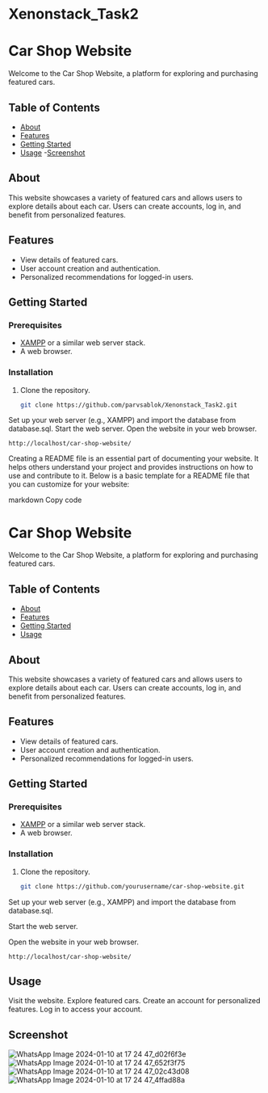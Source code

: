 # Xenonstack_Task2
# Car Shop Website

Welcome to the Car Shop Website, a platform for exploring and purchasing featured cars.

## Table of Contents

- [About](#about)
- [Features](#features)
- [Getting Started](#getting-started)
- [Usage](#usage)
-[Screenshot](#screenshot)
## About

This website showcases a variety of featured cars and allows users to explore details about each car. Users can create accounts, log in, and benefit from personalized features.

## Features

- View details of featured cars.
- User account creation and authentication.
- Personalized recommendations for logged-in users.

## Getting Started

### Prerequisites

- [XAMPP](https://www.apachefriends.org/index.html) or a similar web server stack.
- A web browser.

### Installation

1. Clone the repository.
   ```bash
   git clone https://github.com/parvsablok/Xenonstack_Task2.git
   ```
Set up your web server (e.g., XAMPP) and import the database from database.sql.
Start the web server.
Open the website in your web browser.
```
http://localhost/car-shop-website/
```

Creating a README file is an essential part of documenting your website. It helps others understand your project and provides instructions on how to use and contribute to it. Below is a basic template for a README file that you can customize for your website:

markdown
Copy code
# Car Shop Website

Welcome to the Car Shop Website, a platform for exploring and purchasing featured cars.

## Table of Contents

- [About](#about)
- [Features](#features)
- [Getting Started](#getting-started)
- [Usage](#usage)


## About

This website showcases a variety of featured cars and allows users to explore details about each car. Users can create accounts, log in, and benefit from personalized features.

## Features

- View details of featured cars.
- User account creation and authentication.
- Personalized recommendations for logged-in users.

## Getting Started

### Prerequisites

- [XAMPP](https://www.apachefriends.org/index.html) or a similar web server stack.
- A web browser.

### Installation

1. Clone the repository.
   ```bash
   git clone https://github.com/yourusername/car-shop-website.git
Set up your web server (e.g., XAMPP) and import the database from database.sql.

Start the web server.

Open the website in your web browser.
```
http://localhost/car-shop-website/
```
## Usage
Visit the website.
Explore featured cars.
Create an account for personalized features.
Log in to access your account.

## Screenshot
![WhatsApp Image 2024-01-10 at 17 24 47_d02f6f3e](https://github.com/parvsablok/Xenonstack_Task2/assets/99950588/53108c4d-a078-4129-b655-efca5efac2c7)
![WhatsApp Image 2024-01-10 at 17 24 47_652f3f75](https://github.com/parvsablok/Xenonstack_Task2/assets/99950588/48d9d4d1-fb53-4ce2-810b-b074a7c156ee)
![WhatsApp Image 2024-01-10 at 17 24 47_02c43d08](https://github.com/parvsablok/Xenonstack_Task2/assets/99950588/9b66ae91-d841-4cac-bd23-9d0999c40de1)
![WhatsApp Image 2024-01-10 at 17 24 47_4ffad88a](https://github.com/parvsablok/Xenonstack_Task2/assets/99950588/ff6356e2-e4c6-4162-ba44-305dbb5e9fd6)


